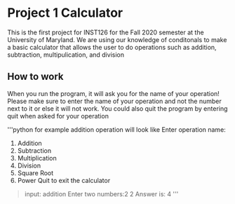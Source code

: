 
# Project 1 Calculator 

This is the first project for INST126 for the Fall 2020 semester at the University of Maryland.
We are using our knowledge of conditonals to make a basic calculator that allows the user to do 
operations such as addition, subtraction, multipulication, and division 

## How to work 

When you run the program, it will ask you for the name of your operation! 
Please make sure to enter the name of your operation and not the number next to it 
or else it will not work. You could also quit the program by entering quit when asked for your operation


'''python 
   for example addition operation will look like 
   Enter operation name: 
 1. Addition
 2. Subtraction
 3. Multiplication
 4. Division
 5. Square Root
 6. Power 
 Quit to exit the calculator
 
 > input: addition
 > Enter two numbers:2 2
 > Answer is: 4
 '''
